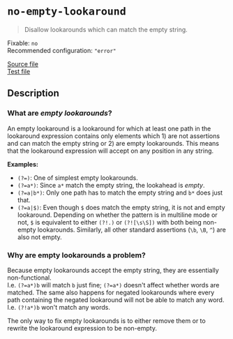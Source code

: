 # `no-empty-lookaround`

> Disallow lookarounds which can match the empty string.

Fixable: `no` <br> Recommended configuration: `"error"`

<!-- prettier-ignore -->
[Source file](https://github.com/RunDevelopment/eslint-plugin-clean-regex/blob/master/lib/rules/no-empty-lookaround.js) <br> [Test file](https://github.com/RunDevelopment/eslint-plugin-clean-regex/blob/master/tests/lib/rules/no-empty-lookaround.js)

## Description

### What are _empty lookarounds_?

An empty lookaround is a lookaround for which at least one path in the
lookaround expression contains only elements which 1) are not assertions and can
match the empty string or 2) are empty lookarounds. This means that the
lookaround expression will accept on any position in any string.

**Examples:**

-   `(?=)`: One of simplest empty lookarounds.
-   `(?=a*)`: Since `a*` match the empty string, the lookahead is _empty_.
-   `(?=a|b*)`: Only one path has to match the empty string and `b*` does just
    that.
-   `(?=a|$)`: Even though `$` does match the empty string, it is not and empty
    lookaround. Depending on whether the pattern is in multiline mode or not,
    `$` is equivalent to either `(?!.)` or `(?![\s\S])` with both being
    non-empty lookarounds. Similarly, all other standard assertions (`\b`, `\B`,
    `^`) are also not empty.

### Why are empty lookarounds a problem?

Because empty lookarounds accept the empty string, they are essentially
non-functional. <br> I.e. `(?=a*)b` will match `b` just fine; `(?=a*)` doesn't
affect whether words are matched. The same also happens for negated lookarounds
where every path containing the negated lookaround will not be able to match any
word. I.e. `(?!a*)b` won't match any words.

The only way to fix empty lookarounds is to either remove them or to rewrite the
lookaround expression to be non-empty.
